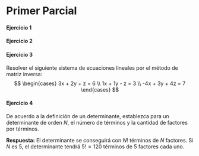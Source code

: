 # Primer Parcial
#### Ejercicio 1

#### Ejercicio 2

#### Ejercicio 3
Resolver el siguiente sistema de ecuaciones lineales por el método de matriz inversa:
$$
\begin{cases}
3x + 2y + z = 6 \\
1x + 1y - z = 3 \\
-4x + 3y + 4z = 7
\end{cases}
$$

#### Ejercicio 4
De acuerdo a la definición de un determinante, establezca para un determinante de orden $N$, el número de términos y la cantidad de factores por términos.

**Respuesta:**
El determinante se conseguirá con $N!$ términos de $N$ factores. Si $N$ es $5$, el determinante tendrá $5! = 120$ términos de $5$ factores cada uno.
